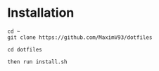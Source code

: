 # Installation
```
cd ~
git clone https://github.com/MaximV93/dotfiles

cd dotfiles

then run install.sh
```

